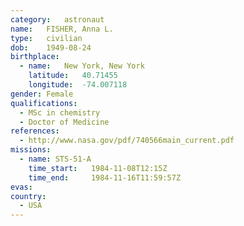 ```yaml
---
category:	astronaut
name:	FISHER, Anna L.
type:	civilian
dob:	1949-08-24
birthplace:
  - name:	New York, New York
    latitude:	40.71455
    longitude:	-74.007118
gender:	Female
qualifications:
  - MSc in chemistry
  - Doctor of Medicine
references:
  - http://www.nasa.gov/pdf/740566main_current.pdf
missions:
  - name: STS-51-A
    time_start:   1984-11-08T12:15Z
    time_end:     1984-11-16T11:59:57Z
evas:
country:
  - USA
---
```

